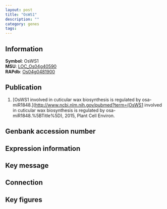 ```yaml
---
layout: post
title: "OsWS1"
description: ""
category: genes
tags: 
---
```


## Information
__Symbol__: OsWS1  
__MSU__: [LOC_Os04g40590](http://rice.plantbiology.msu.edu/cgi-bin/ORF_infopage.cgi?orf=LOC_Os04g40590)  
__RAPdb__: [Os04g0481900](http://rapdb.dna.affrc.go.jp/viewer/gbrowse_details/irgsp1?name=Os04g0481900)  

## Publication
1. [OsWS1 involved in cuticular wax biosynthesis is regulated by osa-miR1848.](http://www.ncbi.nlm.nih.gov/pubmed?term=(OsWS1 involved in cuticular wax biosynthesis is regulated by osa-miR1848.%5BTitle%5D), 2015, Plant Cell Environ.

## Genbank accession number

## Expression information

## Key message

## Connection

## Key figures


